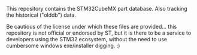 This repository contains the STM32CubeMX part database. Also tracking the historical ("olddb") data.

Be cautious of the license under which these files are provided... this repository is not official or endorsed by ST, but it is there to be a service to developers using the STM32 ecosystem, without the need to use cumbersome windows exe/installer digging. :)
